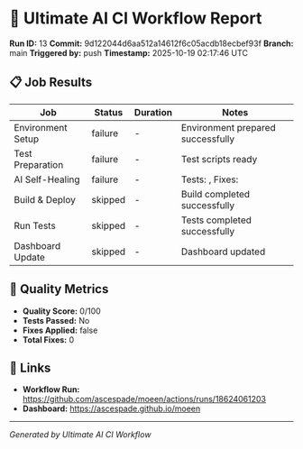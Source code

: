 # 🚀 Ultimate AI CI Workflow Report

**Run ID:** 13
**Commit:** 9d122044d6aa512a14612f6c05acdb18ecbef93f
**Branch:** main
**Triggered by:** push
**Timestamp:** 2025-10-19 02:17:46 UTC

## 📋 Job Results

| Job               | Status  | Duration | Notes                             |
| ----------------- | ------- | -------- | --------------------------------- |
| Environment Setup | failure | -        | Environment prepared successfully |
| Test Preparation  | failure | -        | Test scripts ready                |
| AI Self-Healing   | failure | -        | Tests: , Fixes:                   |
| Build & Deploy    | skipped | -        | Build completed successfully      |
| Run Tests         | skipped | -        | Tests completed successfully      |
| Dashboard Update  | skipped | -        | Dashboard updated                 |

## 🎯 Quality Metrics

- **Quality Score:** 0/100
- **Tests Passed:** No
- **Fixes Applied:** false
- **Total Fixes:** 0

## 🔗 Links

- **Workflow Run:** https://github.com/ascespade/moeen/actions/runs/18624061203
- **Dashboard:** https://ascespade.github.io/moeen

---

_Generated by Ultimate AI CI Workflow_
